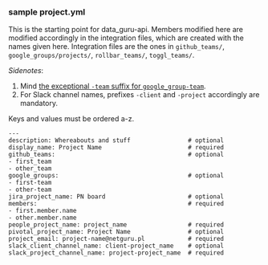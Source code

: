 ### sample project.yml
This is the starting point for data_guru-api. Members modified here are modified accordingly in the integration files, which are created with the names given here. Integration files are the ones in `github_teams/`, `google_groups/projects/`, `rollbar_teams/`, `toggl_teams/`.  
  
_Sidenotes_:
  1. Mind [the exceptional `-team` suffix for `google_group-team`](https://github.com/netguru/permissions/blob/master/google_groups/projects/readme.md#sample-projectsgoogle_group-teamyml).
  2. For Slack channel names, prefixes `-client` and `-project` accordingly are mandatory.
  
Keys and values must be ordered a-z.
```
---
description: Whereabouts and stuff                # optional
display_name: Project Name                        # required
github_teams:                                     # optional
- first_team
- other_team
google_groups:                                    # optional
- first-team                                      
- other-team
jira_project_name: PN board                       # optional
members:                                          # required
- first.member.name
- other.member.name
people_project_name: project_name                 # required
pivotal_project_name: Project Name                # optional
project_email: project-name@netguru.pl            # required
slack_client_channel_name: client-project_name    # optional
slack_project_channel_name: project-project_name  # required
```
